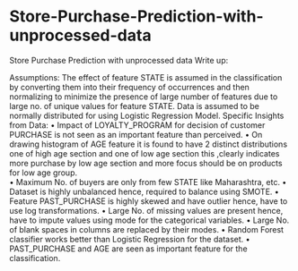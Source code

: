 # Store-Purchase-Prediction-with-unprocessed-data
Store Purchase Prediction with unprocessed data
Write up:

Assumptions:
The effect of feature STATE is assumed in the classification by converting them into their frequency of occurrences and then normalizing to minimize the presence of large number of features due to large no. of unique values for feature STATE.
Data is assumed to be normally distributed for using Logistic Regression Model.
Specific Insights from Data:
•	Impact of LOYALTY_PROGRAM for decision of customer PURCHASE is not seen as an important feature than perceived.
•	On drawing histogram of AGE feature it is found to have 2 distinct distributions one of high age section and one of low age section this ,clearly indicates more purchase by low age section and more focus should be on products for low age group.  
•	Maximum No. of buyers are only from few STATE like Maharashtra, etc.
•	Dataset is highly unbalanced hence, required to balance using SMOTE.
•	Feature PAST_PURCHASE is highly skewed and have outlier hence, have to use log transformations.
•	Large No. of missing values are present hence, have to impute values using mode for the categorical variables.
•	Large No. of blank spaces in columns are replaced by their modes.
•	Random Forest classifier works better than Logistic Regression for the dataset.
•	PAST_PURCHASE and AGE are seen as important feature for the classification.
